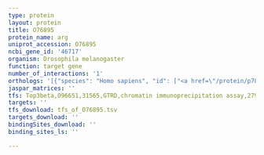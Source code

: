 ```yaml
---
type: protein
layout: protein
title: O76895
protein_name: arg
uniprot_accession: O76895
ncbi_gene_id: '46717'
organism: Drosophila melanogaster
function: target gene
number_of_interactions: '1'
orthologs: '[{"species": "Homo sapiens", "id": ["<a href=\"/protein/p78540\">P78540</a>", "<a href=\"/protein/p05089\">P05089</a>"]}, {"species": "Danio rerio", "id": ["E7F8R4", "<a href=\"/protein/q6ph54\">Q6PH54</a>"]}, {"species": "Mus musculus", "id": ["<a href=\"/protein/q61176\">Q61176</a>", "<a href=\"/protein/o08691\">O08691</a>"]}, {"species": "Rattus norvegicus", "id": ["<a href=\"/protein/p07824\">P07824</a>", "<a href=\"/protein/g3v7h6\">G3V7H6</a>"]}]'
jaspar_matrices: ''
tfs: Top3beta,O96651,31565,GTRD,chromatin immunoprecipitation assay,27924024%5Buid%5D,No
targets: ''
tfs_download: tfs_of_O76895.tsv
targets_download: ''
bindingSites_download: ''
binding_sites_ls: ''

---
```

